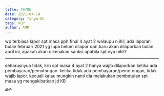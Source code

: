 ```yaml
---
title: 49706
date: 2021-04-14
category: Tanya-SC
tags: KUP
author: AMP
---
```


wp terbiasa lapor spt masa pph final 4 ayat 2 walaupu n ihil, ada laporan bulan februari 2021 yg lupa belum dilapor dan baru akan dilaporkan bulan april ini, apakah akan dikenakan sanksi apabila spt nya nihil?

---

seharusnyua tidak, krn spt masa 4 ayat 2 hanya wajib dilaporkan ketika ada pembayaran/pemotongan. ketika tidak ada pembayaran/pemotongan, tidak wajib lapor. kecuali kalau mungkin nanti dia melakukan pembetulan spt masa yg mengakibatkan jd KB

`AMP`
